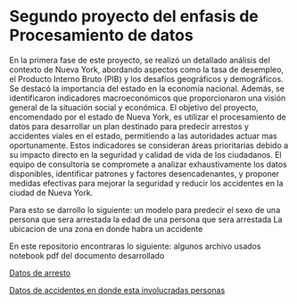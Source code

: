 # Segundo proyecto del enfasis de Procesamiento de datos

En la primera fase de este proyecto, se realizó un detallado análisis del contexto de Nueva York, abordando aspectos como la tasa de desempleo, el Producto Interno Bruto (PIB) y los desafíos geográficos y demográficos. Se destacó la importancia del estado en la economía nacional. Además, se identificaron indicadores macroeconómicos que proporcionaron una visión general de la situación social y económica. El objetivo del proyecto, encomendado por el estado de Nueva York, es utilizar el procesamiento de datos para desarrollar un plan destinado para predecir arrestos y accidentes viales en el estado, permitiendo a las autoridades actuar mas oportunamente. Estos indicadores se consideran áreas prioritarias debido a su impacto directo en la seguridad y calidad de vida de los ciudadanos. El equipo de consultoría se compromete a analizar exhaustivamente los datos disponibles, identificar patrones y factores desencadenantes, y proponer medidas efectivas para mejorar la seguridad y reducir los accidentes en la ciudad de Nueva York.

Para esto se darrollo lo siguiente:
un modelo para predecir el sexo de una persona que sera arrestada
la edad de una persona que sera arrestada
La ubicacion de una zona en donde habra un accidente

En este repositorio encontraras lo siguiente:
algunos archivo usados
notebook
pdf del documento desarrollado

[Datos de arresto](https://data.cityofnewyork.us/Public-Safety/NYPD-Arrests-Data-Historic-/8h9b-rp9u)

[Datos de accidentes en donde esta involucradas personas](https://data.cityofnewyork.us/Public-Safety/Motor-Vehicle-Collisions-Person/f55k-p6yu)
